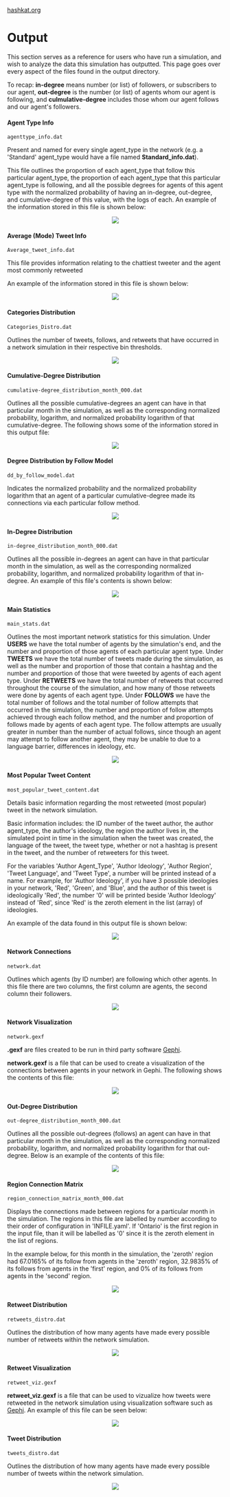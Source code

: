 [hashkat.org](http://hashkat.org)

# Output

This section serves as a reference for users who have run a simulation, and wish to analyze the data this simulation has outputted. This page goes over every aspect of the files found in the output directory.  

To recap:  **in-degree** means number (or list) of followers, or subscribers to our agent, **out-degree** is the number (or list) of agents whom our agent is following, and **culmulative-degree** includes those whom our agent follows and our agent's followers.

#### Agent Type Info

`agenttype_info.dat`

Present and named for every single agent_type in the network (e.g. a 'Standard' agent_type would have a file named **Standard_info.dat**).  

This file outlines the proportion of each agent_type that follow this particular agent_type, the proportion of each agent_type that this particular agent_type is following, and all the possible degrees for agents of this agent type with the normalized probability of having an in-degree, out-degree, and cumulative-degree of this value, with the logs of each. An example of the information stored in this file is shown below:

<center>
<img src='../img/output/agenttype_info_file.png'>
</center>

#### Average (Mode) Tweet Info

`Average_tweet_info.dat`

This file provides information relating to the chattiest tweeter and the agent most commonly retweeted

An example of the information stored in this file is shown below:

<center>
<img src='../img/output/average_tweet_info2.png'>
</center>

#### Categories Distribution

`Categories_Distro.dat`

Outlines the number of tweets, follows, and retweets that have occurred in a network simulation in their respective bin thresholds.

<center>
<img src='../img/output/categories_distro_file.png'>
</center>

#### Cumulative-Degree Distribution

`cumulative-degree_distribution_month_000.dat`

Outlines all the possible cumulative-degrees an agent can have in that particular month in the simulation, as well as the corresponding normalized probability, logarithm, and normalized probability logarithm of that cumulative-degree. The following shows some of the information stored in this output file:

<center>
<img src='../img/output/cumulative-degree_distribution_file.png'>
</center>

#### Degree Distribution by Follow Model

`dd_by_follow_model.dat`

Indicates the normalized probability and the normalized probability logarithm that an agent of a particular cumulative-degree made its connections via each particular follow method.

<center>
<img src='../img/output/dd_by_follow_model_file.png'>
</center>

#### In-Degree Distribution

`in-degree_distribution_month_000.dat`

Outlines all the possible in-degrees an agent can have in that particular month in the simulation, as well as the corresponding normalized probability, logarithm, and normalized probability logarithm of that in-degree. An example of this file's contents is shown below:

<center>
<img src='../img/output/in-degree_distribution_file.png'>
</center>

#### Main Statistics

`main_stats.dat`

Outlines the most important network statistics for this simulation. Under **USERS** we have the total number of agents by the simulation's end, and the number and proportion of those agents of each particular agent type. Under **TWEETS** we have the total number of tweets made during the simulation, as well as the number and proportion of those that contain a hashtag and the number and proportion of those that were tweeted by agents of each agent type. Under **RETWEETS** we have the total number of retweets that occurred throughout the course of the simulation, and how many of those retweets were done by agents of each agent type. Under **FOLLOWS** we have the total number of follows and the total number of follow attempts that occurred in the simulation, the number and proportion of follow attempts achieved through each follow method, and the number and proportion of follows made by agents of each agent type. The follow attempts are usually greater in number than the number of actual follows, since though an agent may attempt to follow another agent, they may be unable to due to a language barrier, differences in ideology, etc.

<center>
<img src='../img/output/main_stats_file.png'>
</center>

#### Most Popular Tweet Content

`most_popular_tweet_content.dat`

Details basic information regarding the most retweeted (most popular) tweet in the network simulation. 

Basic information includes: the ID number of the tweet author, the author agent_type, the author's ideology, the region the author lives in, the simulated point in time in the simulation when the tweet was created, the language of the tweet, the tweet type, whether or not a hashtag is present in the tweet, and the number of retweeters for this tweet. 

For the variables 'Author Agent_Type', 'Author Ideology', 'Author Region', 'Tweet Language', and 'Tweet Type', a number will be printed instead of a name. For example, for 'Author Ideology', if you have 3 possible ideologies in your network, 'Red', 'Green', and 'Blue', and the author of this tweet is ideologically 'Red', the number '0' will be printed beside 'Author Ideology' instead of 'Red', since 'Red' is the zeroth element in the list (array) of ideologies. 

An example of the data found in this output file is shown below:

<center>
<img src='../img/output/most_popular_tweet_content_file.png'>
</center>

#### Network Connections

`network.dat`

Outlines which agents (by ID number) are following which other agents.  In this file there are two columns, the first column are agents, the second column their followers. 

<center>
<img src='../img/output/network_dat_file.png'>
</center>

#### Network Visualization

`network.gexf`

**.gexf** are files created to be run in third party software [Gephi](http://gephi.github.io/). 

**network.gexf** is a file that can be used to create a visualization of the connections between agents in your network in Gephi.  The following shows the contents of this file:
<center>
<img src='../img/output/network_gexf_file.png'>
</center>

#### Out-Degree Distribution

`out-degree_distribution_month_000.dat`

Outlines all the possible out-degrees (follows) an agent can have in that particular month in the simulation, as well as the corresponding normalized probability, logarithm, and normalized probability logarithm for that out-degree. Below is an example of the contents of this file:

<center>
<img src='../img/output/out-degree_distribution_file.png'>
</center>

#### Region Connection Matrix

`region_connection_matrix_month_000.dat`

Displays the connections made between regions for a particular month in the simulation. The regions in this file are labelled by number according to their order of configuration in 'INFILE.yaml'. If 'Ontario' is the first region in the input file, than it will be labelled as '0' since it is the zeroth element in the list of regions. 

In the example below, for this month in the simulation, the 'zeroth' region had 67.0165% of its follow from agents in the 'zeroth' region, 32.9835% of its follows from agents in the 'first' region, and 0% of its follows from agents in the 'second' region.
 
<center>
<img src='../img/output/region_connection_matrix_file.png'>
</center>

#### Retweet Distribution

`retweets_distro.dat`

Outlines the distribution of how many agents have made every possible number of retweets within the network simulation.

<center>
<img src='../img/output/retweets_distro_file.png'>
</center>

#### Retweet Visualization

`retweet_viz.gexf`

**retweet_viz.gexf** is a file that can be used to vizualize how tweets were retweeted in the network simulation using visualization software such as [Gephi](http://gephi.github.io/). An example of this file can be seen below:

<center>
<img src='../img/output/retweet_viz_gexf_file.png'>
</center>

#### Tweet Distribution

`tweets_distro.dat`

Outlines the distribution of how many agents have made every possible number of tweets within the network simulation.

<center>
<img src='../img/output/tweets_distro_file.png'>
</center>